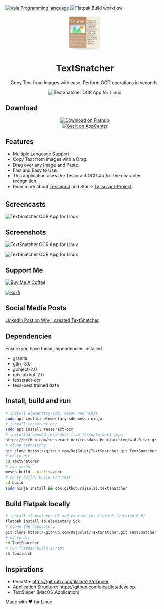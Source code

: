 [![Vala Programming language](https://img.shields.io/badge/Made%20With-Vala%20-A56DE2)](https://wiki.gnome.org/Projects/Vala)
![Flatpak Build workflow](https://github.com/RajSolai/TextSnatcher/actions/workflows/flatpak-build.yml/badge.svg)


<div align="center">
<img src="./data/icons/com.github.rajsolai.textsnatcher.svg" height="110px" />
<h1>TextSnatcher</h1>
<p>Copy Text from Images with ease, Perform OCR operations in seconds.</p>
<img alt="TextSnatcher OCR App for Linux" src="https://raw.githubusercontent.com/RajSolai/TextSnatcher/master/data/screenshots/snap-default.png"/>
</div>

## Download

<div align="center">
  <a href='https://flathub.org/apps/details/com.github.rajsolai.textsnatcher'><img width='240' alt='Download on Flathub' src='https://flathub.org/assets/badges/flathub-badge-i-en.png'/></a></br>
<a href="https://appcenter.elementary.io/com.github.rajsolai.textsnatcher"><img src="https://appcenter.elementary.io/badge.svg" alt="Get it on AppCenter"></a>
</div>

## Features
- Multiple Language Support.
- Copy Text from images with a Drag.
- Drag over any Image and Paste.
- Fast and Easy to Use.
- This application uses the Tesseract OCR 4.x for the character
recognition.
- Read more about [Tesseract](https://tesseract-ocr.github.io/tessdoc/Home.html) and Star ⭐️ [Tesseract-Project](https://github.com/tesseract-ocr/tesseract).

## Screencasts

![TextSnatcher OCR App for Linux](https://raw.githubusercontent.com/RajSolai/TextSnatcher/master/vid.gif)

## Screenshots

![TextSnatcher OCR App for Linux](https://raw.githubusercontent.com/RajSolai/TextSnatcher/master/data/screenshots/snap-default.png)

![TextSnatcher OCR App for Linux](https://raw.githubusercontent.com/RajSolai/TextSnatcher/master/data/screenshots/snap-dark.png)

## Support Me

<a href="https://www.buymeacoffee.com/rajsolai" target="_blank"><img src="https://cdn.buymeacoffee.com/buttons/v2/default-yellow.png" alt="Buy Me A Coffee" style="width: 200px;" ></a>

[![ko-fi](https://ko-fi.com/img/githubbutton_sm.svg)](https://ko-fi.com/R6R7ABG0F)


## Social Media Posts

[LinkedIn Post on Why I created TextSnatcher](https://www.linkedin.com/posts/solai085_linux-commentbelow-apple-activity-6826408004519374848-wxsw)

## Dependencies

Ensure you have these dependencies installed

-   granite
-   gtk+-3.0
-   gobject-2.0
-   gdk-pixbuf-2.0
-   tesseract-ocr
-   tess-best trained data

## Install, build and run

```bash
# install elementary-sdk, meson and ninja
sudo apt install elementary-sdk meson ninja
# install tesseract ocr
sudo apt install tesseract-ocr
# installed needed tess-data from tessdata_best repo
https://github.com/tesseract-ocr/tessdata_best/archive/4.0.0.tar.gz
# clone repository
git clone https://github.com/RajSolai/TextSnatcher.git TextSnatcher
# cd to dir
cd TextSnatcher
# run meson
meson build --prefix=/usr
# cd to build, build and test
cd build
sudo ninja install && com.github.rajsolai.textsnatcher
```

## Build Flatpak locally

```bash
# install elementary-sdk and runtime for flatpak (version 6.0)
flatpak install io.elementary.Sdk
# clone the repository
git clone https://github.com/RajSolai/TextSnatcher.git TextSnatcher
# cd to dir
cd TextSnatcher
# run flatpak build script
sh fbuild.sh
```
## Inspirations

- ReadMe: https://github.com/alainm23/planner
- Application Structure: https://github.com/alcadica/develop
- TextSniper (MacOS Application)

Made with ❤️ for Linux
